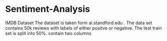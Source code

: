 # Sentiment-Analysis
IMDB Dataset
The dataset is taken form ai.standford.edu .
The data set contains 50k reviews with labels of either positve or negative.
The test train set is split into 50%.
contain two columns

